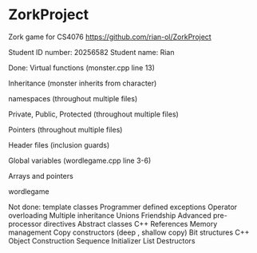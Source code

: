 # ZorkProject
Zork game for CS4076
https://github.com/rian-ol/ZorkProject

Student ID number: 20256582
Student name: Rian


Done:
Virtual functions (monster.cpp line 13)

Inheritance (monster inherits from character)

namespaces (throughout multiple files)

Private, Public, Protected (throughout multiple files)

Pointers (throughout multiple files)

Header files (inclusion guards)

Global variables (wordlegame.cpp line 3-6)

Arrays and pointers

wordlegame


Not done:
template classes
Programmer defined exceptions
Operator overloading
Multiple inheritance
Unions
Friendship
Advanced pre-processor directives
Abstract classes
C++ References
Memory management
Copy constructors (deep , shallow copy)
Bit structures
C++ Object Construction Sequence
Initializer List
Destructors
